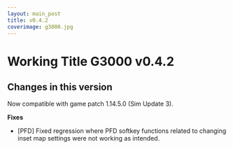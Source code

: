 ```yaml
---
layout: main_post
title: v0.4.2
coverimage: g3000.jpg
---
```

# Working Title G3000 v0.4.2
## Changes in this version

Now compatible with game patch 1.14.5.0 (Sim Update 3).

**Fixes**
- \[PFD\] Fixed regression where PFD softkey functions related to changing inset map settings were not working as intended.
